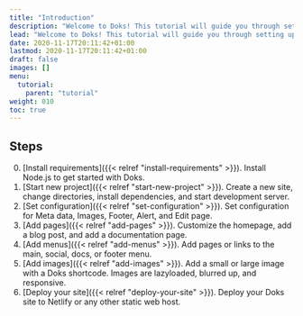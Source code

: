 ```yaml
---
title: "Introduction"
description: "Welcome to Doks! This tutorial will guide you through setting up and deploying your first Doks site."
lead: "Welcome to Doks! This tutorial will guide you through setting up and deploying your first Doks site."
date: 2020-11-17T20:11:42+01:00
lastmod: 2020-11-17T20:11:42+01:00
draft: false
images: []
menu:
  tutorial:
    parent: "tutorial"
weight: 010
toc: true
---
```


## Steps

0. [Install requirements]({{< relref "install-requirements" >}}). Install Node.js to get started with Doks.
1. [Start new project]({{< relref "start-new-project" >}}). Create a new site, change directories, install dependencies, and start development server.
2. [Set configuration]({{< relref "set-configuration" >}}). Set configuration for Meta data, Images, Footer, Alert, and Edit page.
3. [Add pages]({{< relref "add-pages" >}}). Customize the homepage, add a blog post, and add a documentation page.
4. [Add menus]({{< relref "add-menus" >}}). Add pages or links to the main, social, docs, or footer menu.
5. [Add images]({{< relref "add-images" >}}). Add a small or large image with a Doks shortcode. Images are lazyloaded, blurred up, and responsive.
6. [Deploy your site]({{< relref "deploy-your-site" >}}). Deploy your Doks site to Netlify or any other static web host.
